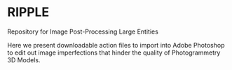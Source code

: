 # RIPPLE
Repository for Image Post-Processing Large Entities

Here we present downloadable action files to import into Adobe Photoshop to edit out image imperfections that hinder the quality of Photogrammetry 3D Models. 
